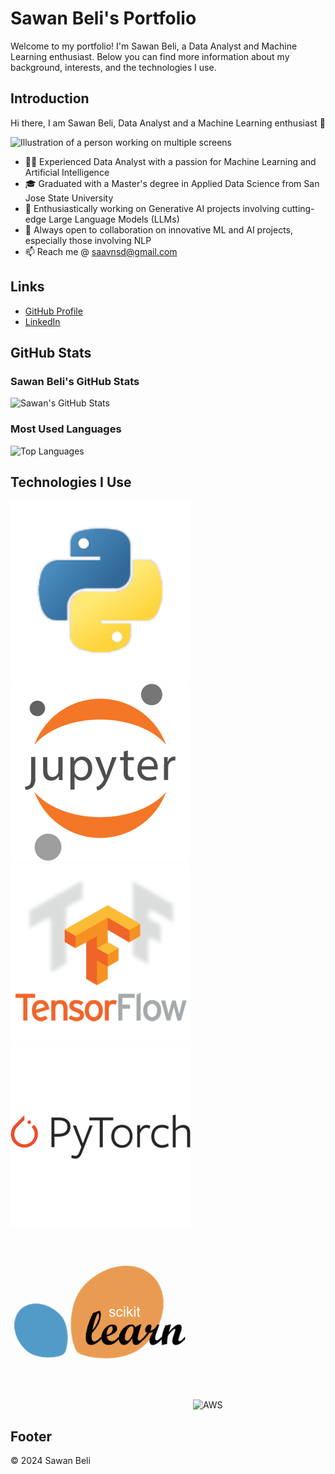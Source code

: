 # Sawan Beli's Portfolio

Welcome to my portfolio! I'm Sawan Beli, a Data Analyst and Machine Learning enthusiast. Below you can find more information about my background, interests, and the technologies I use.

## Introduction

Hi there, I am Sawan Beli, Data Analyst and a Machine Learning enthusiast 👋

![Illustration of a person working on multiple screens](https://code.org/images/ai/ailab.gif)

- 👨‍💻 Experienced Data Analyst with a passion for Machine Learning and Artificial Intelligence
- 🎓 Graduated with a Master's degree in Applied Data Science from San Jose State University
- 🤖 Enthusiastically working on Generative AI projects involving cutting-edge Large Language Models (LLMs)
- 🚀 Always open to collaboration on innovative ML and AI projects, especially those involving NLP
- 📫 Reach me @ [saavnsd@gmail.com](mailto:saavnsd@gmail.com)

## Links

- [GitHub Profile](https://github.com/Saavnbeli)
- [LinkedIn](https://www.linkedin.com/in/sawanbeli/)

## GitHub Stats

### Sawan Beli's GitHub Stats
![Sawan's GitHub Stats](https://github-readme-stats.vercel.app/api?username=Saavnbeli&show_icons=true&theme=dark)

### Most Used Languages
![Top Languages](https://github-readme-stats.vercel.app/api/top-langs/?username=Saavnbeli&layout=compact&theme=dark)

## Technologies I Use

![Python](https://raw.githubusercontent.com/github/explore/main/topics/python/python.png)
![Jupyter](https://raw.githubusercontent.com/github/explore/main/topics/jupyter-notebook/jupyter-notebook.png)
![TensorFlow](https://raw.githubusercontent.com/github/explore/main/topics/tensorflow/tensorflow.png)
![PyTorch](https://raw.githubusercontent.com/github/explore/main/topics/pytorch/pytorch.png)
![Scikit Learn](https://raw.githubusercontent.com/github/explore/main/topics/scikit-learn/scikit-learn.png)
![AWS](https://upload.wikimedia.org/wikipedia/commons/9/93/Amazon_Web_Services_Logo.svg)

## Footer

&copy; 2024 Sawan Beli

